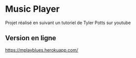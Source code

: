 # Music Player

Projet réalisé en suivant un tutoriel de Tyler Potts sur youtube

## Version en ligne

https://mplayblues.herokuapp.com/
